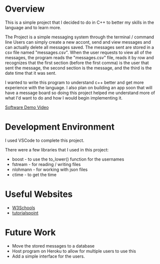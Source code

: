 # Overview

This is a simple project that I decided to do in C++ to better my skills in the language and 
to learn more.

The Project is a simple messaging system through the terminal / command line
Users can simply create a new accont, send and view messages and can actually delete all messages saved. The messages sent are stored in a csv file named "messages.csv". When the user requests to view all of the messages, the program reads the "messages.csv" file, reads it by row and recognizes that the first section (before the first comma) is the user that sent the message, the second section is the message, and the third is the date time that it was sent.

I wanted to write this program to understand c++ better and get more experience with the language. I also plan on building an app soon that will have a message board so doing this project helped me understand more of what I'd want to do and how I would begin implementing it. 


[Software Demo Video](http://youtube.link.goes.here)

# Development Environment

I used VSCode to complete this project.

There were a few libraries that I used in this project:
* boost - to use the to_lower() function for the usernames
* fstream - for reading / writing files
* nlohmann - for working with json files
* ctime - to get the time

# Useful Websites

* [W3Schools](https://www.w3schools.com/CPP/default.asp)
* [tutorialspoint](https://www.tutorialspoint.com/cplusplus/index.htm)

# Future Work

* Move the stored messages to a database
* Host program on Heroku to allow for multiple users to use this
* Add a simple interface for the users. 